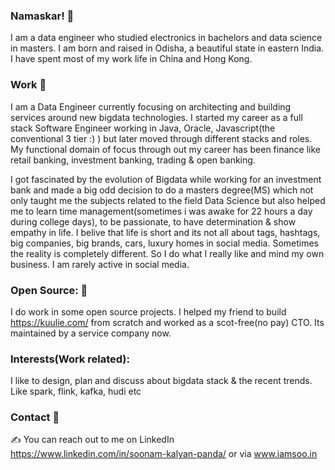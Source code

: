 ### Namaskar! 🙏 
I am a data engineer who studied electronics in bachelors and data science in masters.
I am born and raised in Odisha, a beautiful state in eastern India. I have spent most of my work life in China and Hong Kong.


### Work 💸
I am a Data Engineer currently focusing on architecting and building services around new bigdata technologies.
I started my career as a full stack Software Engineer working in Java, Oracle, Javascript(the conventional 3 tier :) ) but later moved through different stacks and roles.
My functional domain of focus through out my career has been finance like retail banking, investment banking, trading & open banking.

I got fascinated by the evolution of Bigdata while working for an investment bank and made a big odd decision to do a masters degree(MS) which not only taught me the subjects related to the field Data Science but also helped me to learn time management(sometimes i was awake for 22 hours a day during college days), to be passionate, to have determination & show empathy in life.
I belive that life is short and its not all about tags, hashtags, big companies, big brands, cars, luxury homes in social media. Sometimes the reality is completely different. So I do what I really like and mind my own business. I am rarely active in social media.

### Open Source: 👷 
I do work in some open source projects.
I helped my friend to build https://kuulie.com/ from scratch and worked as a scot-free(no pay) CTO. Its maintained by a service company now.


### Interests(Work related):
I like to design, plan and discuss about bigdata stack & the recent trends. Like spark, flink, kafka, hudi etc

### Contact 🤝
✍️ You can reach out to me on LinkedIn https://www.linkedin.com/in/soonam-kalyan-panda/ or via www.iamsoo.in
